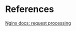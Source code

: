




# References
[Nginx docs: request processing](http://nginx.org/en/docs/http/request_processing.html)<br/>

[]()<br/>

[]()<br/>


[]()<br/>


[]()<br/>


[]()<br/>


[]()<br/>
